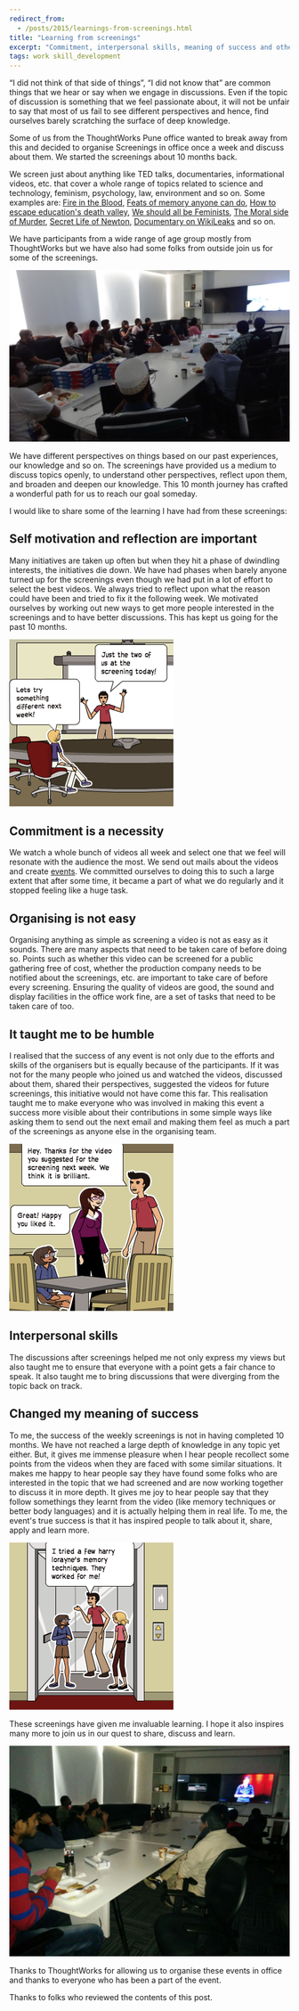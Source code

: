 ```yaml
---
redirect_from:
  - /posts/2015/learnings-from-screenings.html
title: "Learning from screenings"
excerpt: "Commitment, interpersonal skills, meaning of success and other things we learnt by screening videos for groups"
tags: work skill_development
---
```


“I did not think of that side of things”, “I did not know that” are common things that we hear or say when we engage in 
discussions. Even if the topic of discussion is something that we feel passionate about, it will not be unfair to say 
that most of us fail to see different perspectives and hence, find ourselves barely scratching the surface of deep 
knowledge.

Some of us from the ThoughtWorks Pune office wanted to break away from this and decided to organise Screenings in office 
once a week and discuss about them. We started the screenings about 10 months back.

We screen just about anything like TED talks, documentaries, informational videos, etc. that cover a whole range 
of topics related to science and technology, feminism, psychology, law, environment and so on. Some examples are: 
<a href="http://fireintheblood.com/" target="_blank">Fire in the Blood</a>, 
<a href="http://youtu.be/U6PoUg7jXsA" target="_blank">Feats of memory anyone can do</a>, 
<a href="http://www.ted.com/talks/ken_robinson_how_to_escape_education_s_death_valley?language=en" 
target="_blank">How to escape education's death valley</a>,
<a href="http://youtu.be/hg3umXU_qWc" target="_blank">We should all be Feminists</a>,
<a href="http://youtu.be/kBdfcR-8hEY" target="_blank">The Moral side of Murder</a>,
<a href="http://youtu.be/YPRV1h3CGQk" target="_blank">Secret Life of Newton</a>,
<a href="http://youtu.be/ZGW1u3YR9xY" target="_blank">Documentary on WikiLeaks</a>
and so on.

We have participants from a wide range of age group mostly from ThoughtWorks but we have also had some folks from 
outside join us for some of the screenings. 

![Screening in ThoughtWorks Pune](/assets/images/posts/learning-from-screenings/screening-1.png)

We have different perspectives on things based on our past experiences, our knowledge and so on. The screenings have 
provided us a medium to discuss topics openly, to understand other perspectives, reflect upon them, and broaden and
deepen our knowledge. This 10 month journey has crafted a wonderful path for us to reach our goal someday.

I would like to share some of the learning I have had from these screenings:

## Self motivation and reflection are important
Many initiatives are taken up often but when they hit a phase of dwindling interests, the initiatives die down. 
We have had phases when barely anyone turned up for the screenings even though we had put in a lot of effort to select 
the best videos. We always tried to reflect upon what the reason could have been and tried to fix it the following week.
We motivated ourselves by working out new ways to get more people interested in the screenings and to have better 
discussions. This has kept us going for the past 10 months.

![Stay motivated](/assets/images/posts/learning-from-screenings/stay-motivated.png)

## Commitment is a necessity
We watch a whole bunch of videos all week and select one that we feel will resonate with the audience the most.
We send out mails about the videos and create <a href="https://www.facebook.com/groups/756593364371241/events/">events</a>.
We committed ourselves to doing this to such a large extent that after some time, it became a part of what we do 
regularly and it stopped feeling like a huge task.

## Organising is not easy
Organising anything as simple as screening a video is not as easy as it sounds. There are many aspects that need 
to be taken care of before doing so. Points such as whether this video can be screened for a public gathering 
free of cost, whether the production company needs to be notified about the screenings, etc. are important to take 
care of before every screening. Ensuring the quality of videos are good, the sound and display facilities in the 
office work fine, are a set of tasks that need to be taken care of too.

## It taught me to be humble
I realised that the success of any event is not only due to the efforts and skills of the organisers but is equally 
because of the participants. If it was not for the many people who joined us and watched the videos, discussed 
about them, shared their perspectives, suggested the videos for future screenings, this initiative would not have come 
this far. This realisation taught me to make everyone who was involved in making this event a success more visible 
about their contributions in some simple ways like asking them to send out the next email and making them feel as much 
a part of the screenings as anyone else in the organising team.

![Others suggesting videos](/assets/images/posts/learning-from-screenings/ideas-from-others.png)

## Interpersonal skills
The discussions after screenings helped me not only express my views but also taught me to ensure that everyone with a 
point gets a fair chance to speak. It also taught me to bring discussions that were diverging from the topic 
back on track.

## Changed my meaning of success
To me, the success of the weekly screenings is not in having completed 10 months. We have not reached a large depth of 
knowledge in any topic yet either. But, it gives me immense pleasure when I hear people recollect some points from 
the videos when they are faced with some similar situations. It makes me happy to hear people say they have found some 
folks who are interested in the topic that we had screened and are now working together to discuss it in more depth. 
It gives me joy to hear people say that they follow somethings they learnt from the video (like memory techniques 
or better body languages) and it is actually helping them in real life. To me, the event's true success is that 
it has inspired people to talk about it, share, apply and learn more.

![Success when people are inspired and share, apply and learn](/assets/images/posts/learning-from-screenings/meaning-of-success.png)

These screenings have given me invaluable learning. I hope it also inspires many more to join us in our quest to share,
discuss and learn.

![A screening](/assets/images/posts/learning-from-screenings/screening-3.png)

Thanks to ThoughtWorks for allowing us to organise these events in office and thanks to everyone who has been a part of 
the event.

Thanks to folks who reviewed the contents of this post.